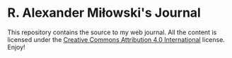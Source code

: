 # R. Alexander Miłowski's Journal

This repository contains the source to my web journal.  All the content is licensed under the [Creative Commons Attribution 4.0 International](https://creativecommons.org/licenses/by/4.0/) license. Enjoy!


